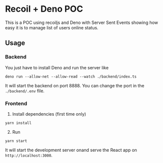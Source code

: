 # Recoil + Deno POC

This is a POC using recoiljs and Deno with Server Sent Events showing how easy it is to manage list of users online status.

## Usage

### Backend

You just have to install Deno and run the server like

```
deno run --allow-net --allow-read --watch ./backend/index.ts
```

It will start the backend on port 8888. You can change the port in the `./backend/.env` file.

### Frontend

1. Install dependencies (first time only)
  ```
  yarn install
  ```
2. Run
  ```
  yarn start
  ```

It will start the development server onand serve the React app on `http://localhost:3000`.
